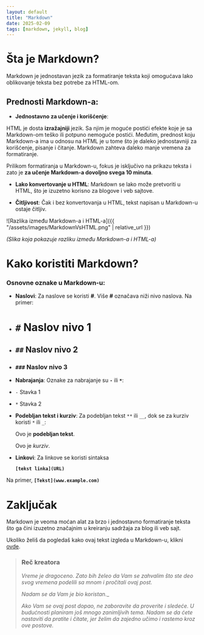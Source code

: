 ```yaml
---
layout: default
title: "Markdown"
date: 2025-02-09
tags: [markdown, jekyll, blog]
---
```


# Šta je Markdown?

Markdown je jednostavan jezik za formatiranje teksta koji omogućava lako oblikovanje teksta bez potrebe za HTML-om.

## Prednosti Markdown-a:
- **Jednostavno za učenje i korišćenje**:

HTML je dosta **izražajniji** jezik. Sa njim je moguće postići efekte koje je sa Markdown-om teško ili potpuno nemoguće postići. Međutim, prednost koju Markdown-a ima u odnosu na HTML je u tome što je daleko jednostavniji za korišćenje, pisanje i čitanje. Markdown zahteva daleko manje vremena za formatiranje.

Prilikom formatiranja u Markdown-u, fokus je isključivo na prikazu teksta i zato je **za učenje Markdown-a dovoljno svega 10 minuta**.

- **Lako konvertovanje u HTML**: 
Markdown se lako može pretvoriti u HTML, što je izuzetno korisno za blogove i veb sajtove.

- **Čitljivost**: 
Čak i bez konvertovanja u HTML, tekst napisan u Markdown-u ostaje čitljiv.

![Razlika između Markdown-a i HTML-a]({{ "/assets/images/MarkdownVsHTML.png" | relative_url }})

_(Slika koja pokazuje razliku između Markdown-a i HTML-a)_


# Kako koristiti Markdown?

### Osnovne oznake u Markdown-u:

- **Naslovi**: 
Za naslove se koristi **#**. Više **#**  označava niži nivo naslova. Na primer:
- # `#` Naslov nivo 1
- ## `##` Naslov nivo 2
- ### `###` Naslov nivo 3

- **Nabrajanja**:
Oznake za nabrajanje su **`-`** ili **`*`**:

- `-` Stavka 1
* `*` Stavka 2

- **Podebljan tekst i kurziv**: 
Za podebljan tekst `**` ili `__`, dok se za kurziv koristi `*` ili `_`:
	
	Ovo je **podebljan tekst**.
	
	Ovo je _kurziv_.


- **Linkovi**: Za linkove se koristi sintaksa 

	**`[tekst linka](URL)`**

Na primer, **`[Tekst](www.example.com)`**

# Zaključak

Markdown je veoma moćan alat za brzo i jednostavno formatiranje teksta što ga čini izuzetno značajnim u kreiranju sadržaja za blog ili veb sajt.

Ukoliko želiš da pogledaš kako ovaj tekst izgleda u Markdown-u, klikni [ovde](https://github.com/MarkoKolarevic/Deep-Dive/blob/main/_posts/2025-02-09-naslov-prvog-teksta.md?plain=1).


> ### Reč kreatora
>
> _Vreme je dragoceno. Zato bih želeo da Vam se zahvalim što ste deo svog vremena podelili sa mnom i pročitali ovaj post._
>
>_Nadam se da Vam je bio koristan.__
>
>_Ako Vam se ovaj post dopao, ne zaboravite da proverite i sledeće. U budućnosti planiram još mnogo zanimljivih tema. Nadam se da ćete nastaviti da pratite i čitate, jer želim da zajedno učimo i rastemo kroz ove postove._